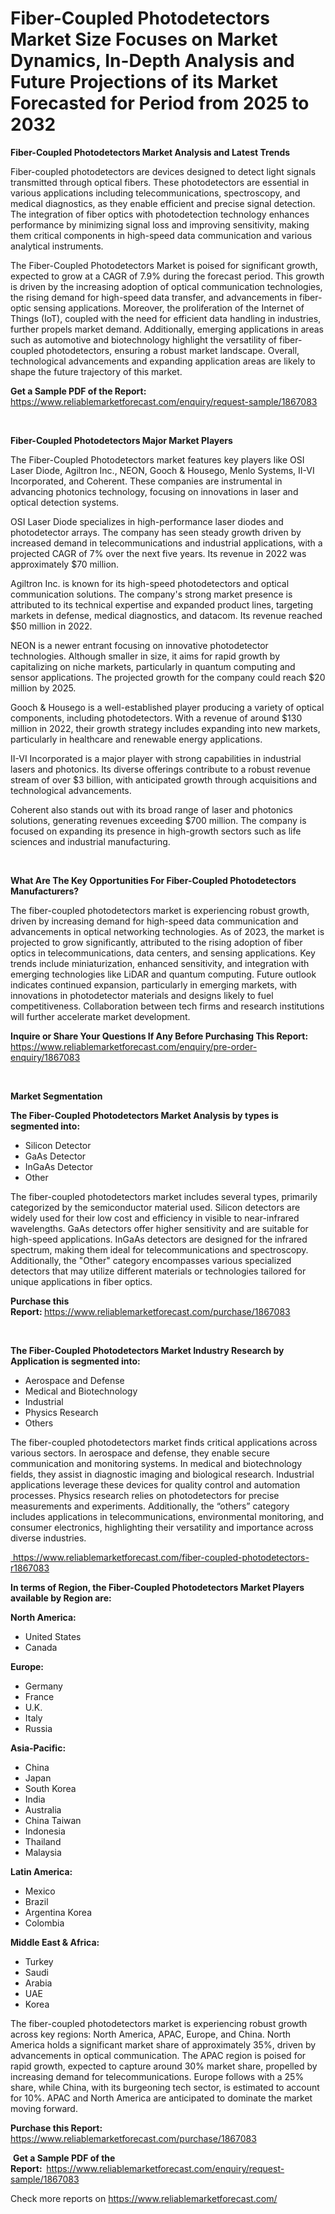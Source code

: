 <p><h1>Fiber-Coupled Photodetectors Market Size Focuses on Market Dynamics, In-Depth Analysis and Future Projections of its Market Forecasted for Period from 2025 to 2032</h1></p><p><strong>Fiber-Coupled Photodetectors Market Analysis and Latest Trends</strong></p>
<p><p>Fiber-coupled photodetectors are devices designed to detect light signals transmitted through optical fibers. These photodetectors are essential in various applications including telecommunications, spectroscopy, and medical diagnostics, as they enable efficient and precise signal detection. The integration of fiber optics with photodetection technology enhances performance by minimizing signal loss and improving sensitivity, making them critical components in high-speed data communication and various analytical instruments.</p><p>The Fiber-Coupled Photodetectors Market is poised for significant growth, expected to grow at a CAGR of 7.9% during the forecast period. This growth is driven by the increasing adoption of optical communication technologies, the rising demand for high-speed data transfer, and advancements in fiber-optic sensing applications. Moreover, the proliferation of the Internet of Things (IoT), coupled with the need for efficient data handling in industries, further propels market demand. Additionally, emerging applications in areas such as automotive and biotechnology highlight the versatility of fiber-coupled photodetectors, ensuring a robust market landscape. Overall, technological advancements and expanding application areas are likely to shape the future trajectory of this market.</p></p>
<p><strong>Get a Sample PDF of the Report:&nbsp;</strong> <a href="https://www.reliablemarketforecast.com/enquiry/request-sample/1867083?utm_campaign=2779&utm_medium=2&utm_source=Github&utm_content=ia&utm_term=28022025&utm_id=fiber-coupled-photodetectors">https://www.reliablemarketforecast.com/enquiry/request-sample/1867083</a></p>
<p>&nbsp;</p>
<p><strong>Fiber-Coupled Photodetectors Major Market Players</strong></p>
<p><p>The Fiber-Coupled Photodetectors market features key players like OSI Laser Diode, Agiltron Inc., NEON, Gooch & Housego, Menlo Systems, II-VI Incorporated, and Coherent. These companies are instrumental in advancing photonics technology, focusing on innovations in laser and optical detection systems.</p><p>OSI Laser Diode specializes in high-performance laser diodes and photodetector arrays. The company has seen steady growth driven by increased demand in telecommunications and industrial applications, with a projected CAGR of 7% over the next five years. Its revenue in 2022 was approximately $70 million.</p><p>Agiltron Inc. is known for its high-speed photodetectors and optical communication solutions. The company's strong market presence is attributed to its technical expertise and expanded product lines, targeting markets in defense, medical diagnostics, and datacom. Its revenue reached $50 million in 2022.</p><p>NEON is a newer entrant focusing on innovative photodetector technologies. Although smaller in size, it aims for rapid growth by capitalizing on niche markets, particularly in quantum computing and sensor applications. The projected growth for the company could reach $20 million by 2025.</p><p>Gooch & Housego is a well-established player producing a variety of optical components, including photodetectors. With a revenue of around $130 million in 2022, their growth strategy includes expanding into new markets, particularly in healthcare and renewable energy applications.</p><p>II-VI Incorporated is a major player with strong capabilities in industrial lasers and photonics. Its diverse offerings contribute to a robust revenue stream of over $3 billion, with anticipated growth through acquisitions and technological advancements.</p><p>Coherent also stands out with its broad range of laser and photonics solutions, generating revenues exceeding $700 million. The company is focused on expanding its presence in high-growth sectors such as life sciences and industrial manufacturing.</p></p>
<p>&nbsp;</p>
<p><strong>What Are The Key Opportunities For Fiber-Coupled Photodetectors Manufacturers?</strong></p>
<p><p>The fiber-coupled photodetectors market is experiencing robust growth, driven by increasing demand for high-speed data communication and advancements in optical networking technologies. As of 2023, the market is projected to grow significantly, attributed to the rising adoption of fiber optics in telecommunications, data centers, and sensing applications. Key trends include miniaturization, enhanced sensitivity, and integration with emerging technologies like LiDAR and quantum computing. Future outlook indicates continued expansion, particularly in emerging markets, with innovations in photodetector materials and designs likely to fuel competitiveness. Collaboration between tech firms and research institutions will further accelerate market development.</p></p>
<p><strong>Inquire or Share Your Questions If Any Before Purchasing This Report:</strong> <a href="https://www.reliablemarketforecast.com/enquiry/pre-order-enquiry/1867083?utm_campaign=2779&utm_medium=2&utm_source=Github&utm_content=ia&utm_term=28022025&utm_id=fiber-coupled-photodetectors">https://www.reliablemarketforecast.com/enquiry/pre-order-enquiry/1867083</a></p>
<p>&nbsp;</p>
<p><strong>Market Segmentation</strong></p>
<p><strong>The Fiber-Coupled Photodetectors Market Analysis by types is segmented into:</strong></p>
<p><ul><li>Silicon Detector</li><li>GaAs Detector</li><li>InGaAs Detector</li><li>Other</li></ul></p>
<p><p>The fiber-coupled photodetectors market includes several types, primarily categorized by the semiconductor material used. Silicon detectors are widely used for their low cost and efficiency in visible to near-infrared wavelengths. GaAs detectors offer higher sensitivity and are suitable for high-speed applications. InGaAs detectors are designed for the infrared spectrum, making them ideal for telecommunications and spectroscopy. Additionally, the "Other" category encompasses various specialized detectors that may utilize different materials or technologies tailored for unique applications in fiber optics.</p></p>
<p><strong>Purchase this Report:&nbsp;</strong><a href="https://www.reliablemarketforecast.com/purchase/1867083?utm_campaign=2779&utm_medium=2&utm_source=Github&utm_content=ia&utm_term=28022025&utm_id=fiber-coupled-photodetectors">https://www.reliablemarketforecast.com/purchase/1867083</a></p>
<p>&nbsp;</p>
<p><strong>The Fiber-Coupled Photodetectors Market Industry Research by Application is segmented into:</strong></p>
<p><ul><li>Aerospace and Defense</li><li>Medical and Biotechnology</li><li>Industrial</li><li>Physics Research</li><li>Others</li></ul></p>
<p><p>The fiber-coupled photodetectors market finds critical applications across various sectors. In aerospace and defense, they enable secure communication and monitoring systems. In medical and biotechnology fields, they assist in diagnostic imaging and biological research. Industrial applications leverage these devices for quality control and automation processes. Physics research relies on photodetectors for precise measurements and experiments. Additionally, the “others” category includes applications in telecommunications, environmental monitoring, and consumer electronics, highlighting their versatility and importance across diverse industries.</p></p>
<p><a href="https://www.reliablemarketforecast.com/fiber-coupled-photodetectors-r1867083?utm_campaign=2779&utm_medium=2&utm_source=Github&utm_content=ia&utm_term=28022025&utm_id=fiber-coupled-photodetectors">&nbsp;https://www.reliablemarketforecast.com/fiber-coupled-photodetectors-r1867083</a></p>
<p><strong>In terms of Region, the Fiber-Coupled Photodetectors Market Players available by Region are:</strong></p>
<p>
    <p> <strong> North America: </strong>
        <ul>
            <li>United States</li>
            <li>Canada</li>
        </ul>
        </p> 
    <p> <strong> Europe: </strong>
        <ul>
            <li>Germany</li>
            <li>France</li>
            <li>U.K.</li>
            <li>Italy</li>
            <li>Russia</li>
        </ul>
        </p> 
    <p> <strong> Asia-Pacific: </strong>
        <ul>
            <li>China</li>
            <li>Japan</li>
            <li>South Korea</li>
            <li>India</li>
            <li>Australia</li>
            <li>China Taiwan</li>
            <li>Indonesia</li>
            <li>Thailand</li>
            <li>Malaysia</li>
        </ul>
        </p> 
    <p> <strong> Latin America: </strong>
        <ul>
            <li>Mexico</li>
            <li>Brazil</li>
            <li>Argentina Korea</li>
            <li>Colombia</li>
        </ul>
        </p> 
    <p> <strong> Middle East & Africa: </strong>
        <ul>
            <li>Turkey</li>
            <li>Saudi</li>
            <li>Arabia</li>
            <li>UAE</li>
            <li>Korea</li>
        </ul>
    </p>
    </p>
<p><p>The fiber-coupled photodetectors market is experiencing robust growth across key regions: North America, APAC, Europe, and China. North America holds a significant market share of approximately 35%, driven by advancements in optical communication. The APAC region is poised for rapid growth, expected to capture around 30% market share, propelled by increasing demand for telecommunications. Europe follows with a 25% share, while China, with its burgeoning tech sector, is estimated to account for 10%. APAC and North America are anticipated to dominate the market moving forward.</p></p>
<p><strong>Purchase this Report: </strong><a href="https://www.reliablemarketforecast.com/purchase/1867083?utm_campaign=2779&utm_medium=2&utm_source=Github&utm_content=ia&utm_term=28022025&utm_id=fiber-coupled-photodetectors">https://www.reliablemarketforecast.com/purchase/1867083</a></p>
<p>&nbsp;<strong>Get a Sample PDF of the Report:&nbsp;&nbsp;</strong><a href="https://www.reliablemarketforecast.com/enquiry/request-sample/1867083?utm_campaign=2779&utm_medium=2&utm_source=Github&utm_content=ia&utm_term=28022025&utm_id=fiber-coupled-photodetectors">https://www.reliablemarketforecast.com/enquiry/request-sample/1867083</a></p>
<p><strong></strong></p>
<p>Check more reports on <a href="https://www.reliablemarketforecast.com/?utm_campaign=2779&utm_medium=2&utm_source=Github&utm_content=ia&utm_term=28022025&utm_id=fiber-coupled-photodetectors">https://www.reliablemarketforecast.com/</a></p>